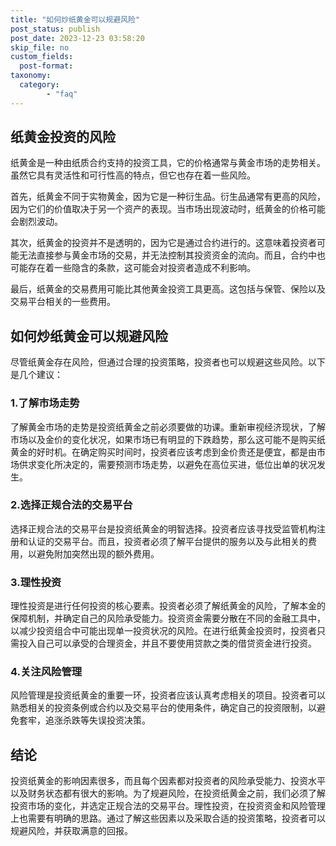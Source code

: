 ```yaml
---
title: "如何炒纸黄金可以规避风险"
post_status: publish
post_date: 2023-12-23 03:58:20
skip_file: no
custom_fields: 
  post-format: 
taxonomy:
  category:
        - "faq"
---
```


## 纸黄金投资的风险

纸黄金是一种由纸质合约支持的投资工具，它的价格通常与黄金市场的走势相关。虽然它具有灵活性和可行性高的特点，但它也存在着一些风险。

首先，纸黄金不同于实物黄金，因为它是一种衍生品。衍生品通常有更高的风险，因为它们的价值取决于另一个资产的表现。当市场出现波动时，纸黄金的价格可能会剧烈波动。

其次，纸黄金的投资并不是透明的，因为它是通过合约进行的。这意味着投资者可能无法直接参与黄金市场的交易，并无法控制其投资资金的流向。而且，合约中也可能存在着一些隐含的条款，这可能会对投资者造成不利影响。

最后，纸黄金的交易费用可能比其他黄金投资工具更高。这包括与保管、保险以及交易平台相关的一些费用。

## 如何炒纸黄金可以规避风险

尽管纸黄金存在风险，但通过合理的投资策略，投资者也可以规避这些风险。以下是几个建议：

### 1.了解市场走势

了解黄金市场的走势是投资纸黄金之前必须要做的功课。重新审视经济现状，了解市场以及金价的变化状况，如果市场已有明显的下跌趋势，那么这可能不是购买纸黄金的好时机。在确定购买时间时，投资者应该考虑到金价贵还是便宜，都是由市场供求变化所决定的，需要预测市场走势，以避免在高位买进，低位出单的状况发生。

### 2.选择正规合法的交易平台

选择正规合法的交易平台是投资纸黄金的明智选择。投资者应该寻找受监管机构注册和认证的交易平台。而且，投资者必须了解平台提供的服务以及与此相关的费用，以避免附加突然出现的额外费用。

### 3.理性投资

理性投资是进行任何投资的核心要素。投资者必须了解纸黄金的风险，了解本金的保障机制，并确定自己的风险承受能力。投资资金需要分散在不同的金融工具中，以减少投资组合中可能出现单一投资状况的风险。在进行纸黄金投资时，投资者只需投入自己可以承受的合理资金，并且不要使用贷款之类的借贷资金进行投资。

### 4.关注风险管理

风险管理是投资纸黄金的重要一环，投资者应该认真考虑相关的项目。投资者可以熟悉相关的投资条例或合约以及交易平台的使用条件，确定自己的投资限制，以避免套牢，追涨杀跌等失误投资决策。

## 结论

投资纸黄金的影响因素很多，而且每个因素都对投资者的风险承受能力、投资水平以及财务状态都有很大的影响。为了规避风险，在投资纸黄金之前，我们必须了解投资市场的变化，并选定正规合法的交易平台。理性投资，在投资资金和风险管理上也需要有明确的思路。通过了解这些因素以及采取合适的投资策略，投资者可以规避风险，并获取满意的回报。
